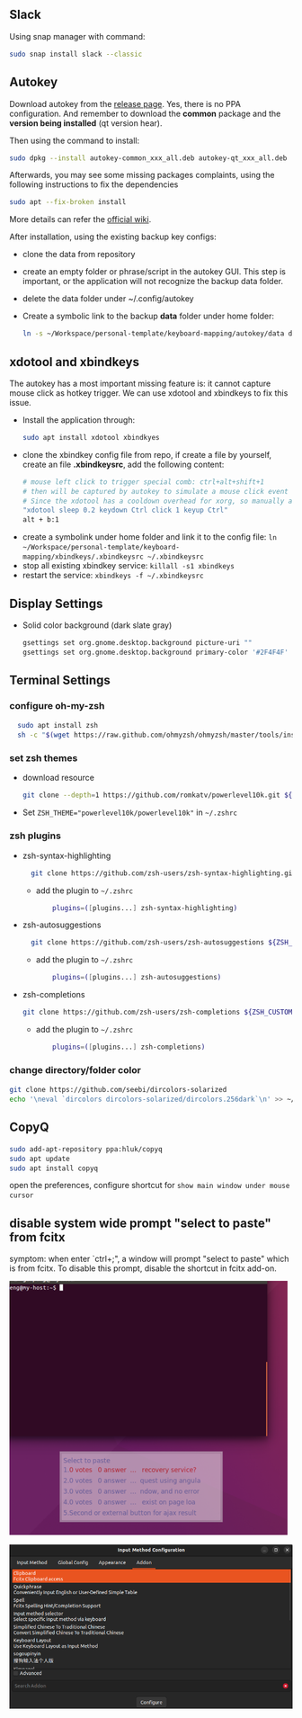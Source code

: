 ## Slack

Using snap manager with command:

```bash
sudo snap install slack --classic
```

## Autokey

Download autokey from the [release page](https://github.com/autokey/autokey/releases/). Yes, there is no PPA configuration. And remember to download the **common** package and the **version being installed** (qt version hear).

Then using the command to install:

```bash
sudo dpkg --install autokey-common_xxx_all.deb autokey-qt_xxx_all.deb
```

Afterwards, you may see some missing packages complaints, using the following instructions to fix the dependencies

```bash
sudo apt --fix-broken install
```

More details can refer the [official wiki](https://github.com/autokey/autokey/wiki/Installing#installation-options).

After installation, using the existing backup key configs:

- clone the data from repository
- create an empty folder or phrase/script in the autokey GUI. This step is important, or the application will not recognize the backup data folder. 
- delete the data folder under ~/.config/autokey
- Create a symbolic link to the backup **data** folder under home folder:
  
    ```bash
    ln -s ~/Workspace/personal-template/keyboard-mapping/autokey/data data
    ```

## xdotool and xbindkeys

The autokey has a most important missing feature is: it cannot capture mouse click as hotkey trigger. We can use xdotool and xbindkeys to fix this issue.

- Install the application through:
    ```bash
    sudo apt install xdotool xbindkyes
    ```
- clone the xbindkey config file from repo, if create a file by yourself, create an file **.xbindkeysrc**, add the following content:
    ```bash
    # mouse left click to trigger special comb: ctrl+alt+shift+1                               
    # then will be captured by autokey to simulate a mouse click event
    # Since the xdotool has a cooldown overhead for xorg, so manually add the sleep to reset
    "xdotool sleep 0.2 keydown Ctrl click 1 keyup Ctrl"
    alt + b:1
    ```
- create a symbolink under home folder and link it to the config file: `ln ~/Workspace/personal-template/keyboard-mapping/xbindkeys/.xbindkeysrc ~/.xbindkeysrc`
- stop all existing xbindkey service: `killall -s1 xbindkeys`
- restart the service: `xbindkeys -f ~/.xbindkeysrc`

## Display Settings

- Solid color background (dark slate gray)

    ```bash
    gsettings set org.gnome.desktop.background picture-uri ""
    gsettings set org.gnome.desktop.background primary-color '#2F4F4F'    
    ```

## Terminal Settings

### configure oh-my-zsh

```bash
  sudo apt install zsh
  sh -c "$(wget https://raw.github.com/ohmyzsh/ohmyzsh/master/tools/install.sh -O -)"
```

### set zsh themes

- download resource

  ```bash
  git clone --depth=1 https://github.com/romkatv/powerlevel10k.git ${ZSH_CUSTOM:-$HOME/.oh-my-zsh/custom}/themes/powerlevel10k
  ```

- Set `ZSH_THEME="powerlevel10k/powerlevel10k"` in `~/.zshrc`

### zsh plugins

- zsh-syntax-highlighting

  ```bash
    git clone https://github.com/zsh-users/zsh-syntax-highlighting.git ${ZSH_CUSTOM:-~/.oh-my-zsh/custom}/plugins/zsh-syntax-highlighting
  ```

  - add the plugin to `~/.zshrc`
  
    ```bash
        plugins=([plugins...] zsh-syntax-highlighting)
    ```

- zsh-autosuggestions

  ```bash
    git clone https://github.com/zsh-users/zsh-autosuggestions ${ZSH_CUSTOM:-~/.oh-my-zsh/custom}/plugins/zsh-autosuggestions
  ```
  
  - add the plugin to `~/.zshrc`
  
    ```bash
        plugins=([plugins...] zsh-autosuggestions)
    ```

- zsh-completions

  ```bash
  git clone https://github.com/zsh-users/zsh-completions ${ZSH_CUSTOM:=~/.oh-my-zsh/custom}/plugins/zsh-completions
  ```

  - add the plugin to `~/.zshrc`
  
    ```bash
        plugins=([plugins...] zsh-completions)
    ```

### change directory/folder color

```bash
git clone https://github.com/seebi/dircolors-solarized 
echo '\neval `dircolors dircolors-solarized/dircolors.256dark`\n' >> ~/.zshrc 
```

## CopyQ

```bash
sudo add-apt-repository ppa:hluk/copyq
sudo apt update
sudo apt install copyq
```

open the preferences, configure shortcut for `show main window under mouse cursor`


## disable system wide prompt "select to paste" from fcitx

symptom: when enter `ctrl+;", a window will prompt "select to paste" which is from fcitx. To disable this prompt, disable the shortcut in fcitx add-on.

![](images/fcitx-prompt-copy-to-paste.png)

![](images/fcitx-addon.png)  